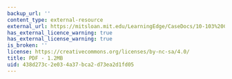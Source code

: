 ```yaml
---
backup_url: ''
content_type: external-resource
external_url: https://mitsloan.mit.edu/LearningEdge/CaseDocs/10-103%20Conexia%20Lehrich.pdf
has_external_licence_warning: true
has_external_license_warning: true
is_broken: ''
license: https://creativecommons.org/licenses/by-nc-sa/4.0/
title: PDF - 1.2MB
uid: 438d273c-2e03-4a37-bca2-d73ea2d1fd05
---
```


